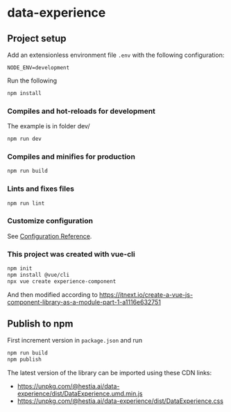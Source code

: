 # data-experience

## Project setup

Add an extensionless environment file `.env` with the following configuration:

```
NODE_ENV=development
```

Run the following

```sh
npm install
```

### Compiles and hot-reloads for development

The example is in folder dev/

```sh
npm run dev
```

### Compiles and minifies for production

```sh
npm run build
```

### Lints and fixes files

```sh
npm run lint
```

### Customize configuration

See [Configuration Reference](https://cli.vuejs.org/config/).

### This project was created with vue-cli

```sh
npm init
npm install @vue/cli
npx vue create experience-component
```

And then modified according to https://itnext.io/create-a-vue-js-component-library-as-a-module-part-1-a1116e632751

## Publish to npm

First increment version in `package.json` and run

```sh
npm run build
npm publish
```

The latest version of the library can be imported using these CDN links:

- https://unpkg.com/@hestia.ai/data-experience/dist/DataExperience.umd.min.js
- https://unpkg.com/@hestia.ai/data-experience/dist/DataExperience.css
